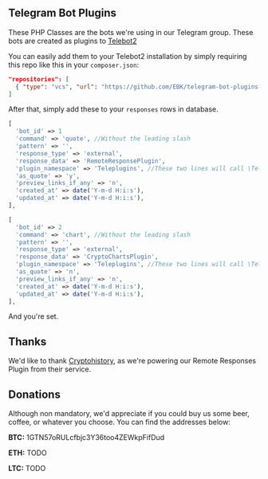 Telegram Bot Plugins
--------
These PHP Classes are the bots we're using in our Telegram group. These bots are created as plugins to [Telebot2](https://github.com/Ardakilic/Telebot2)

You can easily add them to your Telebot2 installation by simply requiring this repo like this in your `composer.json`:

```json
"repositories": [
  { "type": "vcs", "url": "https://github.com/EBK/telegram-bot-plugins-php" }
]
```

After that, simply add these to your `responses` rows in database.

```php
[
  'bot_id' => 1
  'command' => 'quote', //Without the leading slash
  'pattern' => '',
  'response_type' => 'external',
  'response_data' => 'RemoteResponsePlugin',
  'plugin_namespace' => 'Teleplugins', //These two lines will call \Teleplugins\RemoteResponsePlugin Class
  'as_quote' => 'y',
  'preview_links_if_any' => 'n',
  'created_at' => date('Y-m-d H:i:s'),
  'updated_at' => date('Y-m-d H:i:s'),
],

[
  'bot_id' => 2
  'command' => 'chart', //Without the leading slash
  'pattern' => '',
  'response_type' => 'external',
  'response_data' => 'CryptoChartsPlugin',
  'plugin_namespace' => 'Teleplugins', //These two lines will call \Teleplugins\CryptoChartsPlugin Class
  'as_quote' => 'n',
  'preview_links_if_any' => 'n',
  'created_at' => date('Y-m-d H:i:s'),
  'updated_at' => date('Y-m-d H:i:s'),
],

```

And you're set.

Thanks
--------
We'd like to thank [Cryptohistory](https://cryptohistory.org/), as we're powering our Remote Responses Plugin from their service.

Donations
--------
Although non mandatory, we'd appreciate if you could buy us some beer, coffee, or whatever you choose. You can find the addresses below:

**BTC:** 1GTN57oRULcfbjc3Y36too4ZEWkpFifDud

**ETH:** TODO

**LTC:** TODO